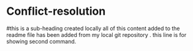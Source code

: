 # Conflict-resolution
#this is a sub-heading created locally 
all of this content added to the readme file has been added from my local git repository .
this line is for showing second command.